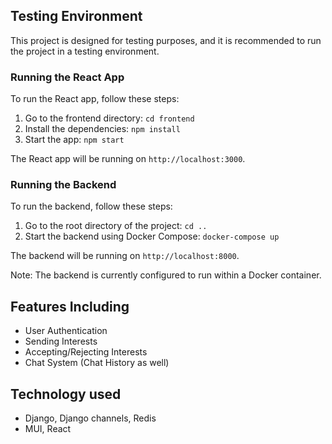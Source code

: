 ## Testing Environment

This project is designed for testing purposes, and it is recommended to run the project in a testing environment.

### Running the React App

To run the React app, follow these steps:

1. Go to the frontend directory: `cd frontend`
2. Install the dependencies: `npm install`
3. Start the app: `npm start`

The React app will be running on `http://localhost:3000`.

### Running the Backend

To run the backend, follow these steps:

1. Go to the root directory of the project: `cd ..`
2. Start the backend using Docker Compose: `docker-compose up`

The backend will be running on `http://localhost:8000`.

Note: The backend is currently configured to run within a Docker container.

## Features Including
- User Authentication
- Sending Interests
- Accepting/Rejecting Interests
- Chat System (Chat History as well)

## Technology used
- Django, Django channels, Redis
- MUI, React
